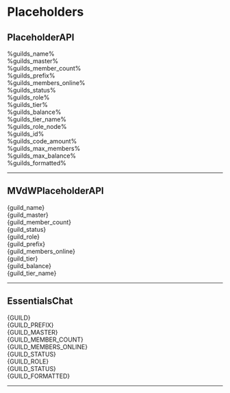 # Placeholders

## PlaceholderAPI
%guilds_name%  
%guilds_master%  
%guilds_member_count%  
%guilds_prefix%  
%guilds_members_online%  
%guilds_status%  
%guilds_role%  
%guilds_tier%  
%guilds_balance%  
%guilds_tier_name%  
%guilds_role_node%  
%guilds_id%  
%guilds_code_amount%  
%guilds_max_members%  
%guilds_max_balance%  
%guilds_formatted%  
___

## MVdWPlaceholderAPI
{guild_name}  
{guild_master}  
{guild_member_count}  
{guild_status}  
{guild_role}  
{guild_prefix}  
{guild_members_online}  
{guild_tier}  
{guild_balance}  
{guild_tier_name}  
___

## EssentialsChat
{GUILD}  
{GUILD_PREFIX}  
{GUILD_MASTER}  
{GUILD_MEMBER_COUNT}  
{GUILD_MEMBERS_ONLINE}  
{GUILD_STATUS}  
{GUILD_ROLE}  
{GUILD_STATUS}  
{GUILD_FORMATTED}  
___